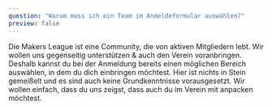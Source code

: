 ```yaml
---
question: "Warum muss ich ein Team im Anmeldeformular auswählen?"
preview: false
---
```


Die Makers League ist eine Community, die von aktiven Mitgliedern lebt. Wir wollen uns gegenseitig unterstützen & auch den Verein voranbringen. Deshalb kannst du bei der Anmeldung bereits einen möglichen Bereich auswählen, in dem du dich einbringen möchtest. Hier ist nichts in Stein gemeißelt und es sind auch keine Grundkenntnisse vorausgesetzt. Wir wollen einfach, dass du uns zeigst, dass auch du im Verein mit anpacken möchtest.
